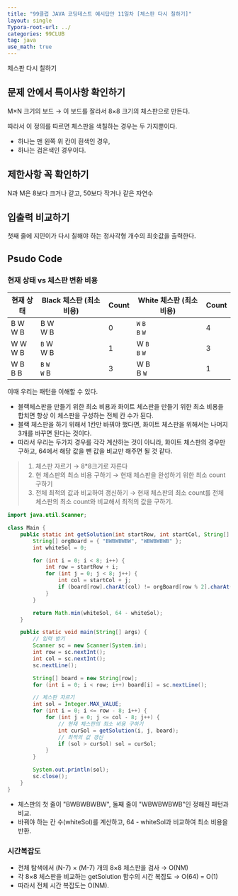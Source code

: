 ```yaml
---
title: "99클럽 JAVA 코딩테스트 예시답안 11일차 [체스판 다시 칠하기]"
layout: single
Typora-root-url: ../
categories: 99CLUB
tag: java
use_math: true
---
```


체스판 다시 칠하기

## 문제 안에서 특이사항 확인하기

M×N 크기의 보드 →  이 보드를 잘라서 8×8 크기의 체스판으로 만든다.

따라서 이 정의를 따르면 체스판을 색칠하는 경우는 두 가지뿐이다. 
- 하나는 맨 왼쪽 위 칸이 흰색인 경우, 
- 하나는 검은색인 경우이다.

## 제한사항 꼭 확인하기

N과 M은 8보다 크거나 같고, 50보다 작거나 같은 자연수

## 입출력 비교하기

첫째 줄에 지민이가 다시 칠해야 하는 정사각형 개수의 최솟값을 출력한다.

## Psudo Code

### 현재 상태 vs 체스판 변환 비용

| 현재 상태 | Black 체스판 (최소 비용) | Count | White 체스판 (최소 비용) | Count |
|-----------|----------------|-------|----------------|-------|
| B W <br> W B | B W <br> W B | 0 | `W` `B` <br> `B` `W` | 4 |
| W W <br> W B | `B` W <br> W B | 1 | W `B` <br> `B` `W` | 3 |
| W B <br> B B | `B` `W` <br> `W` B | 3 | W B <br> B `W` | 1 |

이때 우리는 패턴을 이해할 수 있다.
- 블랙체스판을 만들기 위한 최소 비용과 화이트 체스판을 만들기 위한 최소 비용을 합치면 항상 이 체스판을 구성하는 전체 칸 수가 된다.
- 블랙 체스판을 하기 위해서 1칸만 바꿔야 했다면, 화이트 체스판을 위해서는 나머지 3개를 바꾸면 된다는 것이다.
- 따라서 우리는 두가지 경우를 각각 계산하는 것이 아니라, 화이트 체스판의 경우만 구하고, 64에서 해당 값을 뺀 값을 비교만 해주면 될 것 같다.

>1. 체스판 자르기 → 8*8크기로 자른다
>2. 현 체스판의 최소 비용 구하기 → 현재 체스판을 완성하기 위한 최소 count 구하기
>3. 전체 최적의 값과 비교하여 갱신하기 → 현재 체스판의 최소 count를 전체 체스판의 최소 count와 비교해서 최적의 값을 구하기.

```java
import java.util.Scanner;

class Main {
    public static int getSolution(int startRow, int startCol, String[] board) {
        String[] orgBoard = { "BWBWBWBW", "WBWBWBWB" };
        int whiteSol = 0;

        for (int i = 0; i < 8; i++) {
            int row = startRow + i;
            for (int j = 0; j < 8; j++) {
                int col = startCol + j;
                if (board[row].charAt(col) != orgBoard[row % 2].charAt(j)) whiteSol++;
            }
        }

        return Math.min(whiteSol, 64 - whiteSol);
    }

    public static void main(String[] args) {
        // 입력 받기
        Scanner sc = new Scanner(System.in);
        int row = sc.nextInt();
        int col = sc.nextInt();
        sc.nextLine();

        String[] board = new String[row];
        for (int i = 0; i < row; i++) board[i] = sc.nextLine();

        // 체스판 자르기
        int sol = Integer.MAX_VALUE;
        for (int i = 0; i <= row - 8; i++) {
            for (int j = 0; j <= col - 8; j++) {
                // 현재 체스판의 최소 비용 구하기
                int curSol = getSolution(i, j, board);
                // 최적의 값 갱신
                if (sol > curSol) sol = curSol;
            }
        }

        System.out.println(sol);
        sc.close();
    }
}
```
- 체스판의 첫 줄이 "BWBWBWBW", 둘째 줄이 "WBWBWBWB"인 정해진 패턴과 비교.
- 바꿔야 하는 칸 수(whiteSol)를 계산하고, 64 - whiteSol과 비교하여 최소 비용을 반환.

### 시간복잡도
- 전체 탐색에서 (N-7) × (M-7) 개의 8×8 체스판을 검사 → O(NM)
- 각 8×8 체스판을 비교하는 getSolution 함수의 시간 복잡도 → O(64) = O(1)
- 따라서 전체 시간 복잡도는 O(NM).